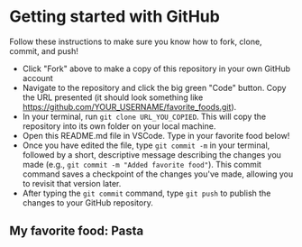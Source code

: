 # Getting started with GitHub

Follow these instructions to make sure you know how to fork, clone, commit, and push!

- Click "Fork" above to make a copy of this repository in your own GitHub account
- Navigate to the repository and click the big green "Code" button. Copy the URL presented (it should look something like https://github.com/YOUR_USERNAME/favorite_foods.git).
- In your terminal, run `git clone URL_YOU_COPIED`. This will copy the repository into its own folder on your local machine.
- Open this README.md file in VSCode. Type in your favorite food below!
- Once you have edited the file, type `git commit -m` in your terminal, followed by a short, descriptive message describing the changes you made (e.g., `git commit -m "Added favorite food"`). This commit command saves a checkpoint of the changes you've made, allowing you to revisit that version later.
- After typing the `git commit` command, type `git push` to publish the changes to your GitHub repository.

## My favorite food: Pasta